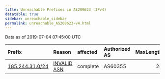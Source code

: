 ```yaml
---
title: Unreachable Prefixes in AS209623 (IPv4)
datatable: true
sidebar: unreachable_sidebar
permalink: unreachable_AS209623-v4.html
---
```


Data as of 2019-07-04 07:45:00 UTC


<div class="datatable-begin"></div>

| Prefix                                                   | Reason                                                                                                  | affected   | Authorized AS   |   MaxLength | Anchor                                         |   unreachable /24s |
|:---------------------------------------------------------|:--------------------------------------------------------------------------------------------------------|:-----------|:----------------|------------:|:-----------------------------------------------|-------------------:|
| [185.244.31.0/24](https://stat.ripe.net/185.244.31.0/24) | [INVALID ASN](https://rpki-validator.ripe.net/announcement-preview?asn=AS209623&prefix=185.244.31.0/24) | complete   | AS60355         |          24 | [RIPE](unreachable_RIPE_NCC_RPKI_Root-v4.html) |                  1 |

<div class="datatable-end"></div>